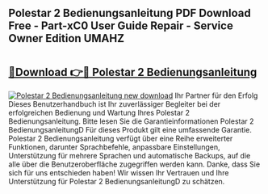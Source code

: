 ## Polestar 2 Bedienungsanleitung PDF Download Free - Part-xC0 User Guide Repair - Service Owner Edition UMAHZ

# <h2><a href="http://df0hga.blite.top/?on=Polestar+2+Bedienungsanleitung">🔗Download 👉🔴 Polestar 2 Bedienungsanleitung</a></h2>

[![Polestar 2 Bedienungsanleitung new download](https://i.imgur.com/lujVjoI.png)](http://df0hga.blite.top/?on=Polestar+2+Bedienungsanleitung)
Ihr Partner für den Erfolg Dieses Benutzerhandbuch ist Ihr zuverlässiger Begleiter bei der erfolgreichen Bedienung und Wartung Ihres Polestar 2 Bedienungsanleitung. Bitte lesen Sie die Garantieinformationen Polestar 2 BedienungsanleitungD Für dieses Produkt gilt eine umfassende Garantie. Polestar 2 Bedienungsanleitung verfügt über eine Reihe erweiterter Funktionen, darunter Sprachbefehle, anpassbare Einstellungen, Unterstützung für mehrere Sprachen und automatische Backups, auf die alle über die Benutzeroberfläche zugegriffen werden kann. Danke, dass Sie sich für uns entschieden haben! Wir wissen Ihr Vertrauen und Ihre Unterstützung für Polestar 2 BedienungsanleitungD zu schätzen.
